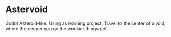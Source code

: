 # Astervoid
Godot Asteroid-like. Using as learning project. Travel to the center of a void, where the deeper you go the wonkier things get.
